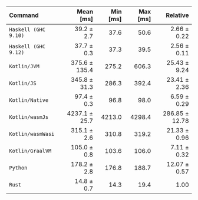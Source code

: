 | Command | Mean [ms] | Min [ms] | Max [ms] | Relative |
|:---|---:|---:|---:|---:|
| `Haskell (GHC 9.10)` | 39.2 ± 2.7 | 37.6 | 50.6 | 2.66 ± 0.22 |
| `Haskell (GHC 9.12)` | 37.7 ± 0.3 | 37.3 | 39.5 | 2.56 ± 0.11 |
| `Kotlin/JVM` | 375.6 ± 135.4 | 275.2 | 606.3 | 25.43 ± 9.24 |
| `Kotlin/JS` | 345.8 ± 31.3 | 286.3 | 392.4 | 23.41 ± 2.36 |
| `Kotlin/Native` | 97.4 ± 0.3 | 96.8 | 98.0 | 6.59 ± 0.29 |
| `Kotlin/wasmJs` | 4237.1 ± 25.7 | 4213.0 | 4298.4 | 286.85 ± 12.78 |
| `Kotlin/wasmWasi` | 315.1 ± 2.6 | 310.8 | 319.2 | 21.33 ± 0.96 |
| `Kotlin/GraalVM` | 105.0 ± 0.8 | 103.6 | 106.0 | 7.11 ± 0.32 |
| `Python` | 178.2 ± 2.8 | 176.8 | 188.7 | 12.07 ± 0.57 |
| `Rust` | 14.8 ± 0.7 | 14.3 | 19.4 | 1.00 |
